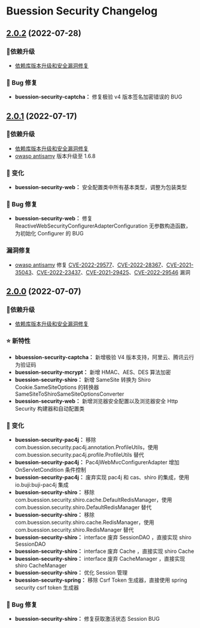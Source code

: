  Buession Security Changelog
===========================


## [2.0.2](https://github.com/buession/buession-security/releases/tag/v2.0.2) (2022-07-28)

### 🔨依赖升级

- [依赖库版本升级和安全漏洞修复](https://github.com/buession/buession-parent/releases/tag/v2.0.2)


### 🐞 Bug 修复

- **buession-security-captcha：** 修复极验 v4 版本签名加密错误的 BUG


## [2.0.1](https://github.com/buession/buession-security/releases/tag/v2.0.1) (2022-07-17)

### 🔨依赖升级

- [依赖库版本升级和安全漏洞修复](https://github.com/buession/buession-parent/releases/tag/v2.0.1)
- [owasp antisamy](https://github.com/nahsra/antisamy) 版本升级至 1.6.8


### 🔔 变化

- **buession-security-web：** 安全配置类中所有基本类型，调整为包装类型 


### 🐞 Bug 修复

- **buession-security-web：** 修复 ReactiveWebSecurityConfigurerAdapterConfiguration 无参数构造函数，为初始化 Configurer 的 BUG


### 漏洞修复

- [owasp antisamy](https://github.com/nahsra/antisamy) 修复 [CVE-2022-29577](https://cve.mitre.org/cgi-bin/cvename.cgi?name=CVE-2022-29577)、[CVE-2022-28367](https://cve.mitre.org/cgi-bin/cvename.cgi?name=CVE-2022-28367)、[CVE-2021-35043](https://cve.mitre.org/cgi-bin/cvename.cgi?name=CVE-2021-35043)、[CVE-2022-23437](https://cve.mitre.org/cgi-bin/cvename.cgi?name=CVE-2022-23437)、[CVE-2021-29425](https://cve.mitre.org/cgi-bin/cvename.cgi?name=CVE-2021-29425)、[CVE-2022-29546](https://cve.mitre.org/cgi-bin/cvename.cgi?name=CVE-2022-29546) 漏洞


## [2.0.0](https://github.com/buession/buession-security/releases/tag/v2.0.0) (2022-07-07)

### 🔨依赖升级

- [依赖库版本升级和安全漏洞修复](https://github.com/buession/buession-parent/releases/tag/v2.0.0)


### ⭐ 新特性

- **bbuession-security-captcha：** 新增极验 V4 版本支持，阿里云、腾讯云行为验证码
- **buession-security-mcrypt：** 新增 HMAC、AES、DES 算法加密
- **buession-security-shiro：** 新增 SameSite 转换为 Shiro Cookie.SameSiteOptions 的转换器 SameSiteToShiroSameSiteOptionsConverter
- **buession-security-web：** 新增浏览器安全配置以及浏览器安全 Http Security 构建器和自动配置类


### 🔔 变化

- **buession-security-pac4j：** 移除 com.buession.security.pac4j.annotation.ProfileUtils，使用 com.buession.security.pac4j.profile.ProfileUtils 替代
- **buession-security-pac4j：** Pac4jWebMvcConfigurerAdapter 增加 OnServletCondition 条件控制
- **buession-security-pac4j：** 废弃实现 pac4j 和 cas、shiro 的集成，使用 io.buji:buji-pac4j 集成
- **buession-security-shiro：** 移除 com.buession.security.shiro.cache.DefaultRedisManager，使用 com.buession.security.shiro.DefaultRedisManager 替代
- **buession-security-shiro：** 移除 com.buession.security.shiro.cache.RedisManager，使用 com.buession.security.shiro.RedisManager 替代
- **buession-security-shiro：** interface 废弃 SessionDAO ，直接实现 shiro SessionDAO
- **buession-security-shiro：** interface 废弃 Cache ，直接实现 shiro Cache
- **buession-security-shiro：** interface 废弃 CacheManager ，直接实现 shiro CacheManager
- **buession-security-shiro：** 优化 Session 管理
- **buession-security-spring：** 移除 Csrf Token 生成器，直接使用 spring security csrf token 生成器


### 🐞 Bug 修复

- **buession-security-shiro：** 修复获取激活状态 Session BUG